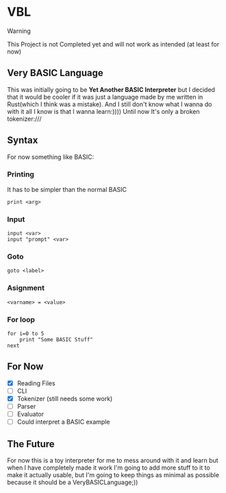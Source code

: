 # VBL
> [!WARNING]
> This Project is not Completed yet and will not work as intended (at least for now)
## Very BASIC Language
This was initially going to be **Yet Another BASIC Interpreter** but I decided that it would be cooler if it was just a language made by me written in Rust(which I think was a mistake). And I still don't know what I wanna do with it all I know is that I wanna learn:))))
Until now It's only a broken tokenizer:///
## Syntax
For now something like BASIC:
### Printing
It has to be simpler than the normal BASIC
```basic
print <arg>
```
### Input
```basic
input <var>
input "prompt" <var>
```
### Goto
```basic
goto <label>
```
### Asignment
```basic
<varname> = <value>
```
### For loop
```basic
for i=0 to 5
	print "Some BASIC Stuff"
next
```
## For Now
- [x] Reading Files
- [ ] CLI
- [x] Tokenizer
(still needs some work)
- [ ] Parser
- [ ] Evaluator
- [ ] Could interpret a BASIC example
## The Future
For now this is a toy interpreter for me to mess around with it and learn but when I have completely made it work I'm going to add more stuff to it to make it actually usable, but I'm going to keep things as minimal as possible because it should be a VeryBASICLanguage;))
